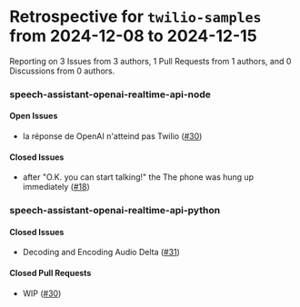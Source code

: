 # Retrospective for `twilio-samples` from 2024-12-08 to 2024-12-15

Reporting on 3 Issues from 3 authors, 1 Pull Requests from 1 authors, and 0 Discussions from 0 authors.


### speech-assistant-openai-realtime-api-node

#### Open Issues

- la réponse de OpenAI n'atteind pas Twilio ([#30](https://github.com/twilio-samples/speech-assistant-openai-realtime-api-node/issues/30))

#### Closed Issues

- after "O.K. you can start talking!" the The phone was hung up immediately ([#18](https://github.com/twilio-samples/speech-assistant-openai-realtime-api-node/issues/18))

### speech-assistant-openai-realtime-api-python

#### Closed Issues

- Decoding and Encoding Audio Delta ([#31](https://github.com/twilio-samples/speech-assistant-openai-realtime-api-python/issues/31))

#### Closed Pull Requests

- WIP ([#30](https://github.com/twilio-samples/speech-assistant-openai-realtime-api-python/pull/30))